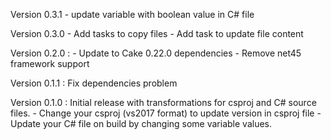 Version 0.3.1
    - update variable with boolean value in C# file

Version 0.3.0
    - Add tasks to copy files 
    - Add task to update file content 

Version 0.2.0 : 
    - Update to Cake 0.22.0 dependencies
    - Remove net45 framework support

Version 0.1.1 : Fix dependencies problem

Version 0.1.0 : Initial release with transformations for csproj and C# source files.
    - Change your csproj (vs2017 format) to update version in csproj file
    - Update your C# file on build by changing some variable values.